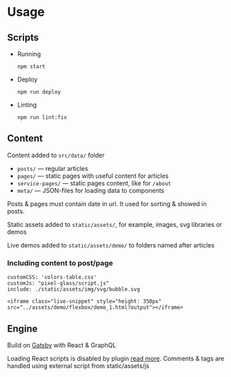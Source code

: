 # Usage

## Scripts

* Running

  ```
  npm start
  ```

* Deploy

  ```
  npm run deploy
  ```

* Linting

  ```
  npm run lint:fix
  ```

## Content

Content added to `src/data/` folder

* `posts/` — regular articles
* `pages/` — static pages with useful content for articles
* `service-pages/` — static pages content, like for `/about`
* `meta/` — JSON-files for loading data to components

Posts & pages must contain date in url. It used for sorting & showed in posts.

Static assets added to `static/assets/`, for example, images, svg libraries or demos

Live demos added to `static/assets/demo/` to folders named after articles

### Including content to post/page

```
customCSS: 'colors-table.css'
customJs: "pixel-glass/script.js"
include: ./static/assets/img/svg/bubble.svg
```

```
<iframe class="live-snippet" style="height: 350px" src="../assets/demo/flexbox/demo_1.html?output"></iframe>
```

## Engine

Build on [Gatsby](https://www.gatsbyjs.org/) with React & GraphQL

Loading React scripts is disabled by plugin [read more](https://henrique.codes/speed-up-gatsby-site/). Comments & tags are handled using external script from static/assets/js
